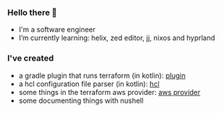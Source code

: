 ### Hello there 👋

- I'm a software engineer
- I’m currently learning: helix, zed editor, jj, nixos and hyprland

### I've created

- a gradle plugin that runs terraform (in kotlin): [plugin](https://github.com/jordanst3wart/gradle-terraform-plugin)
- a hcl configuration file parser (in kotlin): [hcl](https://github.com/jordanst3wart/hcl)
- some things in the terraform aws provider: [aws provider](https://github.com/hashicorp/terraform-provider-aws/pulls?q=is%3Apr+author%3Ajordanst3wart+is%3Amerged+)
- some documenting things with nushell
